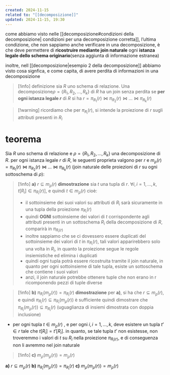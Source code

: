 ```yaml
---
created: 2024-11-15
related to: "[[decomposizione]]"
updated: 2024-11-15, 19:30
---
```

come abbiamo visto nelle [[decomposizione#condizioni della decomposizione| condizioni per una decomposizione corretta]], l’ultima condizione, che non sappiamo anche verificare in una decomposizione, è che deve permettere di **ricostruire mediante join naturale** ogni **istanza legale dello schema originario**(senza aggiunta di informazione estranea)

inoltre, nell [[decomposizione|esempio 2 della decomposizione]] abbiamo visto cosa signfica, e come capita, di avere perdita di informazioni in una decomposizione
>[!info] definizione
>sia $R$ uno schema di relazione. Una decomposizione$\rho = \{R_{1}, R_{2}, \dots, R_{k}\}$ di $R$ ha un join senza perdita se **per ogni istanza legale $r$** di $R$ si ha $r=\pi_{R_{1}}(r) \bowtie \pi_{R_{2}}(r) \bowtie \dots \bowtie \pi_{R_{k}}(r)$

>[!warning] ricordiamo che per $\pi_{R_i}(r)$, si intende la proiezione di $r$ sugli attributi presenti in $R_i$
# teorema 
Sia $R$ uno schema di relazione e $\rho = \{R_{1}, R_{2}, \dots, R_{k}\}$ una decomposizione di $R$. per ogni istanza legale $r$ di $R$, le seguenti proprieta valgono per $r$ e $m_{\rho}(r)=\pi_{R_{1}}(r) \bowtie \pi_{R_{2}}(r) \bowtie \dots \bowtie \pi_{R_{k}}(r)$ (join naturale delle proiezioni di $r$ su ogni sottoschema di $\rho$):
>[!info] **a)** $r \subseteq m_{\rho}(r)$
**dimostrazione**
sia $t$ una tupla di $r$. $\forall i, i=1,…,k, \,\,t[R_{i}] \in \pi_{R_{i}}(r)]$, e quindi $t \in m_{\rho}(r)$
cioè:
>- il sottoinsieme dei suoi valori su attributi di $R_i$ sarà sicuramente in una tupla della proiezione $\pi_{R_{i}}(r)$
>- quindi **OGNI** sottoinsieme dei valori di $t$ corrispondente agli attributi presenti in un sottoschema $R_i$ della decomposizione di $R$, comparirà in $\pi_{R_{i}(r)}$
>- inoltre sappiamo che se ci dovessero essere duplicati del sottoinsieme dei valori di $t$ in $\pi_{R_i}(r)$, tali valori apparirebbero solo una volta in $R_i$, in quanto la proiezione segue le regole insiemistiche ed elimina i duplicati
>- quindi ogni tupla potrà essere ricostruita tramite il join naturale, in quanto per ogni sottoinsieme di tale tupla, esiste un sottoschema che contiene i suoi valori
>- anzi, il join naturale potrebbe ottenere tuple che non erano in r ricomponendo pezzi di tuple diverse

>[!info] **b)** $\pi_{R_{i}}(m_{\rho}(r))= \pi_{R_{i}}(r)$
**dimostrazione**
per **a)**, si ha che $r \subseteq m_{\rho}(r)$, e quindi $\pi_{R_{i}}(r) \subseteq \pi_{R_{i}}(m_{\rho}(r))$
è sufficiente quindi dimostrare che $\pi_{R_{i}}(m_{\rho}(r))\subseteq \pi_{R_{i}}(r)$ (uguaglianza di insiemi dimostrata con doppia inclusione)
- per ogni tupla $t \in m_{\rho}(r)$ , e per ogni $i,i=1,…,k$, deve esistere un tupla $t’ \in r$ tale che $t[R_i]=t'[R_{i}]$. in quanto, se tale tupla $t’$ non esistesse, non troveremmo i valori di $t$ su $R_i$ nella proiezione $\pi_{R_{i}(r)}$, e di conseguenza non li avremmo nel join naturale

>[!info]  **c)** $m_{\rho}(m_{\rho}(r)) = m_{\rho}(r)$

**a)** $r \subseteq m_{\rho}(r)$
**b)** $\pi_{R_{i}}(m_{\rho}(r))= \pi_{R_{i}}(r)$
**c)** $m_{\rho}(m_{\rho}(r)) = m_{\rho}(r)$
